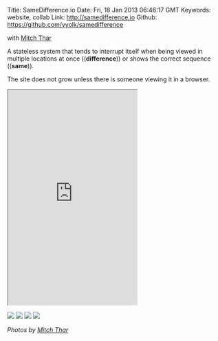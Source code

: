 Title: SameDifference.io
Date: Fri, 18 Jan 2013 06:46:17 GMT
Keywords: website, collab
Link: http://samedifference.io
Github: https://github.com/yyolk/samedifference

with [Mitch Thar][2]

A stateless system that tends to interrupt itself when being viewed in multiple locations at once ((**difference**)) or shows the correct sequence ((**same**)).

The site does not grow unless there is someone viewing it in a browser.

<iframe src="http://samedifference.io" height="500"></iframe>

![](http://farm8.staticflickr.com/7359/10065595326_27c4800962_h.jpg)
![](http://farm4.staticflickr.com/3744/10065527805_9f7bcf72da_h.jpg)
![](http://farm6.staticflickr.com/5532/10065520304_b5622063e5_h.jpg)
![](http://farm8.staticflickr.com/7398/10065670113_31973ad5f8_h.jpg)

_Photos by [Mitch Thar][2]_

[1]: http://samedifference.io "SameDifference"
[2]: http://mitchellthar.com/ "Mitchell Thar"